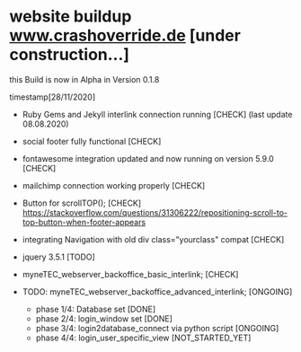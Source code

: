 # website buildup www.crashoverride.de [under construction...]

this Build is now in Alpha in Version 0.1.8

timestamp[28/11/2020]

- Ruby Gems and Jekyll interlink connection running [CHECK] (last update 08.08.2020)

- social footer fully functional [CHECK]

- fontawesome integration updated and now running on version 5.9.0 [CHECK]

- mailchimp connection working properly [CHECK]

- Button for scrollTOP(); [CHECK]
https://stackoverflow.com/questions/31306222/repositioning-scroll-to-top-button-when-footer-appears

- integrating Navigation with old div class="yourclass" compat [CHECK]

- jquery 3.5.1 [TODO]

- myneTEC_webserver_backoffice_basic_interlink; [CHECK]
- TODO: myneTEC_webserver_backoffice_advanced_interlink; [ONGOING] 
   - phase 1/4: Database set [DONE]
   - phase 2/4: login_window set [DONE]
   - phase 3/4: login2database_connect via python script [ONGOING]
   - phase 4/4: login_user_specific_view [NOT_STARTED_YET]


